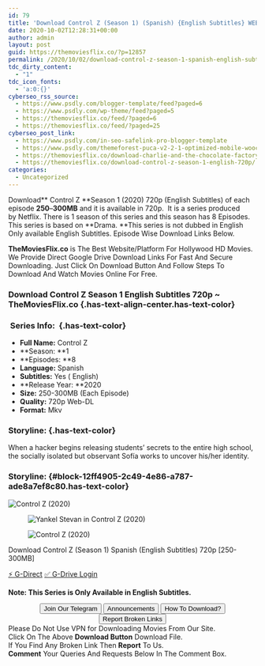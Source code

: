 ```yaml
---
id: 79
title: 'Download Control Z (Season 1) (Spanish) {English Subtitles} WEB-DL 720p [250MB]'
date: 2020-10-02T12:28:31+00:00
author: admin
layout: post
guid: https://themoviesflix.co/?p=12857
permalink: /2020/10/02/download-control-z-season-1-spanish-english-subtitles-web-dl-720p-250mb/
tdc_dirty_content:
  - "1"
tdc_icon_fonts:
  - 'a:0:{}'
cyberseo_rss_source:
  - https://www.psdly.com/blogger-template/feed?paged=6
  - https://www.psdly.com/wp-theme/feed?paged=5
  - https://themoviesflix.co/feed/?paged=6
  - https://themoviesflix.co/feed/?paged=25
cyberseo_post_link:
  - https://www.psdly.com/in-seo-safelink-pro-blogger-template
  - https://www.psdly.com/themeforest-puca-v2-2-1-optimized-mobile-woocommerce-theme-21119152
  - https://themoviesflix.co/download-charlie-and-the-chocolate-factory-2005-hindi-english-480p-720p/
  - https://themoviesflix.co/download-control-z-season-1-english-720p/
categories:
  - Uncategorized
---
```

Download**&nbsp;Control Z&nbsp;**Season 1 (2020)&nbsp;720p&nbsp;(English Subtitles) of each episode&nbsp;**250**–**300MB**&nbsp;and it is available in&nbsp;720p. &nbsp;It is a series produced by&nbsp;Netflix. There is 1 season of this series and this season has 8 Episodes. This series is based on&nbsp;**Drama.&nbsp;**This series is not dubbed in English Only available English Subtitles. Episode Wise Download Links Below.

**TheMoviesFlix.co**&nbsp;is The Best Website/Platform For Hollywood HD Movies. We Provide Direct Google Drive Download Links For Fast And Secure Downloading. Just Click On Download Button And Follow Steps To Download And Watch Movies Online For Free.

### Download Control Z Season 1 English Subtitles 720p ~ TheMoviesFlix.co {.has-text-align-center.has-text-color}

### &nbsp;Series Info:&nbsp; {.has-text-color}

  * **Full Name:**&nbsp;Control Z
  * **Season:&nbsp;**1
  * **Episodes:&nbsp;**8
  * **Language:**&nbsp;Spanish
  * **Subtitles:** Yes ( English)
  * **Release Year:&nbsp;**2020
  * **Size:**&nbsp;250-300MB (Each Episode)
  * **Quality:**&nbsp;720p Web-DL
  * **Format:**&nbsp;Mkv

### Storyline: {.has-text-color}

When a hacker begins releasing students’ secrets to the entire high school, the socially isolated but observant Sofía works to uncover his/her identity.

### Storyline: {#block-12ff4905-2c49-4e86-a787-ade8a7ef8c80.has-text-color}<figure class="wp-block-image">

![Control Z (2020)](https://m.media-amazon.com/images/M/MV5BNmE2ODVkOTMtNDc2Ny00YjZlLWEyMjAtNWMwMTMwNWE0YWI0XkEyXkFqcGdeQXVyNjIzMjgxMDY@._V1_QL50_.jpg) </figure> <figure class="wp-block-image">![Yankel Stevan in Control Z (2020)](https://m.media-amazon.com/images/M/MV5BMzIwMTBjNjMtNTU1Ni00MTljLWIwYmEtYTM1MGU2M2JjNTNmXkEyXkFqcGdeQXVyNjIzMjgxMDY@._V1_QL50_.jpg)</figure> <figure class="wp-block-image">![Control Z (2020)](https://m.media-amazon.com/images/M/MV5BNWQ1YTkyMjQtYTNmNi00ZmI5LTgzMzAtOGJmNTBiMTNlMDgwXkEyXkFqcGdeQXVyNjIzMjgxMDY@._V1_QL50_.jpg)</figure> 

<p class="has-text-align-center has-text-color has-medium-font-size">
  Download Control Z (Season 1) Spanish (English Subtitles) 720p [250-300MB]
</p>

<p class="has-text-align-center">
  <a class="maxbutton-13 maxbutton maxbutton-g-direct-1" target="_blank" title="tooltip" rel="nofollow noopener noreferrer" href="https://coinquint.com/a11924/"><span class="mb-text">⚡️ G-Direct</span></a> <a class="maxbutton-14 maxbutton maxbutton-g-drive" target="_blank" title="tooltip" rel="nofollow noopener noreferrer" href="https://coinquint.com/a11922/"><span class="mb-text">✅ G-Drive Login</span></a>
</p>

<p class="has-vivid-red-color has-text-color">
  <strong>Note: This Series is Only Available in English Subtitles.</strong>
</p>

<center>
</center>

<center>
  <a href="https://t.me/themoviesflixcom" target="_blank" data-wpel-link="external" rel="nofollow external noopener noreferrer"><button class="button button5">Join Our Telegram</button></a> <a href="https://themoviesflix.co/download-control-z-season-1-english-720p/#" target="_blank" data-wpel-link="external" rel="nofollow external noopener noreferrer"><button class="button button5">Announcements</button></a> <a href="https://themoviesflix.com/how-to-download/" target="_blank" data-wpel-link="external" rel="nofollow external noopener noreferrer"><button class="button button5">How To Download?</button></a> <a href="https://themoviesflix.co/download-control-z-season-1-english-720p/#" target="_blank" data-wpel-link="external" rel="nofollow external noopener noreferrer"><button class="button button5">Report Broken Links</button></a>
</center>

<div class="alert alert-danger">
  Please Do Not Use VPN for Downloading Movies From Our Site.
</div>

<div class="alert alert-success">
  Click On The Above <strong>Download Button</strong> Download File.
</div>

<div class="alert alert-warning">
  If You Find Any Broken Link Then <strong>Report</strong> To Us.
</div>

<div class="alert alert-info">
  <strong>Comment</strong> Your Queries And Requests Below In The Comment Box.
</div>